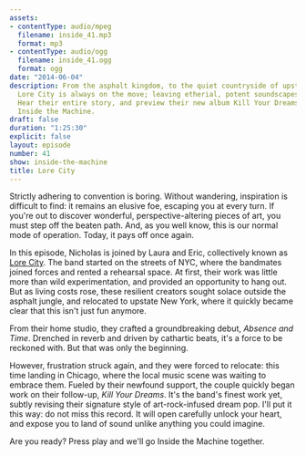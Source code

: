 ```yaml
---
assets:
- contentType: audio/mpeg
  filename: inside_41.mp3
  format: mp3
- contentType: audio/ogg
  filename: inside_41.ogg
  format: ogg
date: "2014-06-04"
description: From the asphalt kingdom, to the quiet countryside of upstate New York,
  Lore City is always on the move; leaving etherial, potent soundscapes in their wake.
  Hear their entire story, and preview their new album Kill Your Dreams, today on
  Inside the Machine.
draft: false
duration: "1:25:30"
explicit: false
layout: episode
number: 41
show: inside-the-machine
title: Lore City
---
```

Strictly adhering to convention is boring. Without wandering, inspiration is difficult to find: it remains an elusive foe, escaping you at every turn. If you're out to discover wonderful, perspective-altering pieces of art, you must step off the beaten path. And, as you well know, this is our normal mode of operation. Today, it pays off once again.

In this episode, Nicholas is joined by Laura and Eric, collectively known as [Lore City](http://lorecitymusic.com). The band started on the streets of NYC, where the bandmates joined forces and rented a rehearsal space. At first, their work was little more than wild experimentation, and provided an opportunity to hang out. But as living costs rose, these resilient creators sought solace outside the asphalt jungle, and relocated to upstate New York, where it quickly became clear that this isn't just fun anymore.

From their home studio, they crafted a groundbreaking debut, *Absence and Time*. Drenched in reverb and driven by cathartic beats, it's a force to be reckoned with. But that was only the beginning.

However, frustration struck again, and they were forced to relocate: this time landing in Chicago, where the local music scene was waiting to embrace them. Fueled by their newfound support, the couple quickly began work on their follow-up, *Kill Your Dreams*. It's the band's finest work yet, subtly revising their signature style of art-rock-infused dream pop. I'll put it this way: do not miss this record. It will open carefully unlock your heart, and expose you to land of sound unlike anything you could imagine.

Are you ready? Press play and we'll go Inside the Machine together.